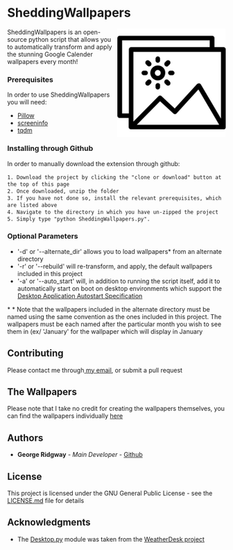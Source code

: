 # SheddingWallpapers

<img align="right" width="250" height="250" src="/Icons/full_size.png">

SheddingWallpapers is an open-source python script that allows you to automatically transform and apply the stunning Google Calender wallpapers every month!

### Prerequisites

In order to use SheddingWallpapers you will need:
* [Pillow](https://pypi.org/project/Pillow/2.1.0/) 
* [screeninfo](https://pypi.org/project/screeninfo/)
* [tqdm](https://pypi.org/project/tqdm/)

### Installing through Github

In order to manually download the extension through github:

```
1. Download the project by clicking the "clone or download" button at the top of this page
2. Once downloaded, unzip the folder
3. If you have not done so, install the relevant prerequisites, which are listed above
4. Navigate to the directory in which you have un-zipped the project 
5. Simply type "python SheddingWallpapers.py". 

```

### Optional Parameters

- '-d' or '--alternate_dir' allows you to load wallpapers\* from an alternate directory
- '-r' or '--rebuild' will re-transform, and apply, the default wallpapers included in this project
- '-a' or '--auto_start' will, in addition to running the script itself, add it to automatically start on boot on desktop environments which support the [Desktop Application Autostart Specification](https://specifications.freedesktop.org/autostart-spec/autostart-spec-latest.html) 

\* * Note that the wallpapers included in the alternate directory must be named using the same convention as the ones included in this project. The wallpapers must be each named after the particular month you wish to see them in (ex/ 'January' for the wallpaper which will display in January

## Contributing

Please contact me through<a href="mailto:george.ridgway@protonmail.com"> my email</a>, or submit a pull request 

## The Wallpapers

Please note that I take no credit for creating the wallpapers themselves, you can find the wallpapers individually [here](https://www.droid-life.com/2014/10/23/download-seasonal-backgrounds-from-new-google-calendar-app/)

## Authors

* **George Ridgway** - *Main Developer* - [Github](https://github.com/ridgeontheway)

## License

This project is licensed under the GNU General Public License - see the [LICENSE.md](LICENSE.md) file for details

## Acknowledgments

* The [Desktop.py](Desktop.py) module was taken from the [WeatherDesk project](https://gitlab.com/bharadwaj-raju/WeatherDesk) 
